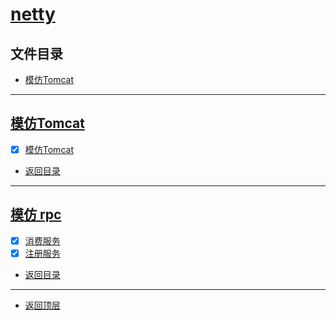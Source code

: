
# [netty](../README.md)

## 文件目录

- [模仿Tomcat](#模仿Tomcat)

--------------------

## [模仿Tomcat](src/main/java/com/cpucode/netty/io/bin/tomcat)

- [x] [模仿Tomcat](src/main/java/com/cpucode/netty/io/bin/tomcat/CpTomcat.java)

- [返回目录](#文件目录)

-------------

## [模仿 rpc](src/main/java/com/cpucode/netty/rpc)

- [x] [消费服务](src/main/java/com/cpucode/netty/rpc/consumer/RpcConsumer.java)
- [x] [注册服务](src/main/java/com/cpucode/netty/rpc/registry/RpcRegistry.java)

- [返回目录](#文件目录)

-------------

- [返回顶层](../README.md)